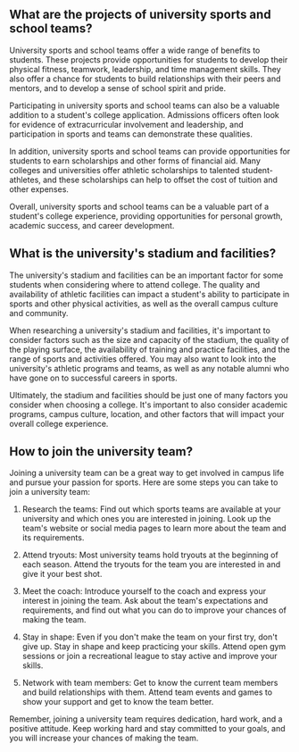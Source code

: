 ## What are the projects of university sports and school teams?
University sports and school teams offer a wide range of benefits to students. These projects provide opportunities for students to develop their physical fitness, teamwork, leadership, and time management skills. They also offer a chance for students to build relationships with their peers and mentors, and to develop a sense of school spirit and pride.

Participating in university sports and school teams can also be a valuable addition to a student's college application. Admissions officers often look for evidence of extracurricular involvement and leadership, and participation in sports and teams can demonstrate these qualities.

In addition, university sports and school teams can provide opportunities for students to earn scholarships and other forms of financial aid. Many colleges and universities offer athletic scholarships to talented student-athletes, and these scholarships can help to offset the cost of tuition and other expenses.

Overall, university sports and school teams can be a valuable part of a student's college experience, providing opportunities for personal growth, academic success, and career development.
## What is the university's stadium and facilities?
The university's stadium and facilities can be an important factor for some students when considering where to attend college. The quality and availability of athletic facilities can impact a student's ability to participate in sports and other physical activities, as well as the overall campus culture and community.

When researching a university's stadium and facilities, it's important to consider factors such as the size and capacity of the stadium, the quality of the playing surface, the availability of training and practice facilities, and the range of sports and activities offered. You may also want to look into the university's athletic programs and teams, as well as any notable alumni who have gone on to successful careers in sports.

Ultimately, the stadium and facilities should be just one of many factors you consider when choosing a college. It's important to also consider academic programs, campus culture, location, and other factors that will impact your overall college experience.
## How to join the university team?
Joining a university team can be a great way to get involved in campus life and pursue your passion for sports. Here are some steps you can take to join a university team:

1. Research the teams: Find out which sports teams are available at your university and which ones you are interested in joining. Look up the team's website or social media pages to learn more about the team and its requirements.

2. Attend tryouts: Most university teams hold tryouts at the beginning of each season. Attend the tryouts for the team you are interested in and give it your best shot.

3. Meet the coach: Introduce yourself to the coach and express your interest in joining the team. Ask about the team's expectations and requirements, and find out what you can do to improve your chances of making the team.

4. Stay in shape: Even if you don't make the team on your first try, don't give up. Stay in shape and keep practicing your skills. Attend open gym sessions or join a recreational league to stay active and improve your skills.

5. Network with team members: Get to know the current team members and build relationships with them. Attend team events and games to show your support and get to know the team better.

Remember, joining a university team requires dedication, hard work, and a positive attitude. Keep working hard and stay committed to your goals, and you will increase your chances of making the team.
